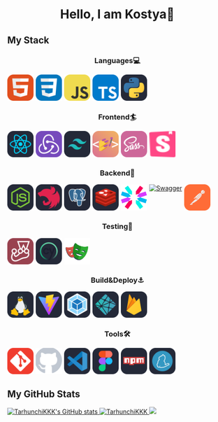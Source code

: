 <h1 style="text-align:center;">Hello, I am Kostya👋</h1>

<h2>My Stack</h2>

<h3 style="text-align:center;">Languages💻</h3>
<div style="display:flex;gap:5px">
    <a href="https://developer.mozilla.org/en-US/docs/Web/HTML" target="_blank" style="display:block;">
        <img 
            width="60px" 
            height="60px" 
            src="./assets/languages/html.svg" 
            alt="HTML"
            title="HTML"
        >
    </a>
    <a href="https://developer.mozilla.org/en-US/docs/Web/CSS" target="_blank" style="display:block;">
        <img 
            width="60px" 
            height="60px" 
            src="./assets/languages/css.svg" 
            alt="CSS"
            title="CSS"
        >
    </a>
    <a href="https://developer.mozilla.org/en-US/docs/Web/JavaScript" target="_blank" style="display:block;">
        <img 
            width="60px" 
            height="60px" 
            src="./assets/languages/js.svg" 
            alt="JS"
            title="JavaScript"
        >
    </a>
    <a href="https://www.typescriptlang.org/" target="_blank" style="display:block;">
        <img 
            width="60px" 
            height="60px" 
            src="./assets/languages/ts.svg" 
            alt="TS"
            title="TypeScript"
        >
    </a>
    <a href="https://www.python.org/" target="_blank" style="display:block;">
        <img 
            width="60px" 
            height="60px" 
            src="./assets/languages/python.svg" 
            alt="Python"
            title="Python"
        >
    </a>
</div>

<h3 style="text-align:center;">Frontend🏄</h3>
<div style="display:flex;gap:5px;">
    <a href="https://react.dev/" target="_blank" style="display:block;">
        <img 
            width="60px" 
            height="60px" 
            src="./assets/frontend/react.svg" 
            alt="React"
            title="React"
        >
    </a>
    <a href="https://redux.js.org/" target="_blank" style="display:block;">
        <img 
            width="60px" 
            height="60px" 
            src="./assets/frontend/redux.svg" 
            alt="Redux Toolkit + RTK Query"
            title="Redux Toolkit + RTK Query"
        >
    </a>
    <a href="https://tailwindcss.com/" target="_blank" style="display:block;">
        <img 
            width="60px" 
            height="60px" 
            src="./assets/frontend/tailwind.svg" 
            alt="TailwindCSS"
            title="TailwindCSS"
        >
    </a>
    <a href="https://styled-components.combootstrap/" target="_blank" style="display:block;">
        <img 
            width="60px" 
            height="60px" 
            src="./assets/frontend/styled-components.svg" 
            alt="Styled Components"
            title="Styled Components"
        >
    </a>
    <a href="https://sass-lang.com/" target="_blank" style="display:block;">
        <img 
            width="60px" 
            height="60px" 
            src="./assets/frontend/sass.svg" 
            alt="Sass"
            title="Sass"
        >
    </a>
    <a href="https://storybook.js.org/" target="_blank" style="display:block;">
        <img 
            width="60px" 
            height="60px" 
            src="./assets/frontend/storybook.svg" 
            alt="Storybook"
            title="Storybook"
        >
    </a>
</div>

<h3 style="text-align:center;">Backend🚀</h3>
<div style="display:flex;gap:5px;">
    <a href="https://nodejs.org/en" target="_blank" style="display:block;">
        <img 
            width="60px" 
            height="60px" 
            src="./assets/backend/nodejs.svg" 
            alt="Node.js"
            title="Node.js"
        >
    </a>
    <a href="https://nestjs.com/" target="_blank" style="display:block;">
        <img 
            width="60px" 
            height="60px" 
            src="./assets/backend/nestjs.svg" 
            alt="Nest.js"
            title="Nest.js"
        >
    </a>
    <a href="https://www.postgresql.org/" target="_blank" style="display:block;">
        <img 
            width="60px" 
            height="60px" 
            src="./assets/backend/postgres.svg" 
            alt="PostgreSQL"
            title="PostgreSQL"
        >
    </a>
    <a href="https://redis.io/" target="_blank" style="display:block;">
        <img 
            width="60px" 
            height="60px" 
            src="./assets/backend/redis.svg" 
            alt="Redis"
            title="Redis"
        >
    </a>
    <a href="https://jwt.io/introduction" target="_blank" style="display:block;">
        <img 
            width="60px" 
            height="60px" 
            src="./assets/backend/jwt.svg" 
            alt="JWT"
            title="JWT"
        >
    </a>
    <a href="https://jwt.io/introduction" target="_blank" style="display:block;">
        <img
            width="60"
            height="60px"
            src="https://user-images.githubusercontent.com/25181517/186711335-a3729606-5a78-4496-9a36-06efcc74f800.png"
            alt="Swagger"
            title="Swagger"
        />
    </a>
    <a href="https://www.postman.com/" target="_blank" style="display:block;">
        <img 
            width="60px" 
            height="60px" 
            src="./assets/backend/postman.svg" 
            alt="Postman"
            title="Postmman"
        >
    </a>
</div>

<h3 style="text-align:center;">Testing🎡</h4>
<div style="display:flex;gap:5px;">
    <a href="https://jestjs.io/" target="_blank" style="display:block;">
        <img 
            width="60px" 
            height="60px" 
            src="./assets/tests/jest.svg" 
            alt="Jest"
            title="Jest"
        >
    </a>
    <a href="https://www.cypress.io/" target="_blank" style="display:block;">
        <img 
            width="60px" 
            height="60px" 
            src="./assets/tests/cypress.svg" 
            alt="Cypress"
            title="Cypress"
        >
    </a>
    <a href="https://playwright.dev/" target="_blank" style="display:block;">
        <img 
            width="60px" 
            height="60px" 
            src="./assets/tests/playwright.svg" 
            alt="Playwright"
            title="Playwright"
        >
    </a>
</div>

<h3 style="text-align:center;">Build&Deploy⚓️</h4>
<div style="display:flex;gap:5px;">
    <a href="https://ubuntu.com/" target="_blank" style="display:block;">
        <img 
            width="60px" 
            height="60px" 
            src="./assets/build/linux.svg" 
            alt="Linux"
            title="Linux"
        >
    </a>
    <a href="https://vitejs.dev/" target="_blank" style="display:block;">
        <img 
            width="60px" 
            height="60px" 
            src="./assets/build/vite.svg" 
            alt="Vite"
            title="Vite"
        >
    </a>
    <a href="https://webpack.js.orgcode/" target="_blank" style="display:block;">
        <img 
            width="60px" 
            height="60px" 
            src="./assets/build/webpack.svg" 
            alt="Webpack"
            title="Webpack"
        >
    </a>
    <a href="https://www.netlify.com/" target="_blank" style="display:block;">
        <img 
            width="60px" 
            height="60px" 
            src="./assets/build/netlify.svg" 
            alt="Netify"
            title="Netify"
        >
    </a>
    <a href="https://firebase.google.com/" target="_blank" style="display:block;">
        <img 
            width="60px" 
            height="60px" 
            src="./assets/build/firebase.svg" 
            alt="Firebase"
            title="Firebase"
        >
    </a>
</div>

<h3 style="text-align:center;">Tools🛠</h4>
<div style="display:flex;gap:5px;">
    <a href="https://git-scm.com/" target="_blank" style="display:block;">
        <img 
            width="60px" 
            height="60px" 
            src="./assets/tools/git.svg" 
            alt="Git"
            title="Git"
        >
    </a>
    <a href="https://github.com/" target="_blank" style="display:block;">
        <img 
            width="60px" 
            height="60px" 
            src="./assets/tools/github.svg" 
            alt="GitHub"
            title="GitHub"
        >
    </a>
    <a href="https://code.visualstudio.com/" target="_blank" style="display:block;">
        <img 
            width="60px" 
            height="60px" 
            src="./assets/tools/vscode.svg" 
            alt="VS Code"
            title="VS Code"
        >
    </a>
    <a href="https://www.figma.com/" target="_blank" style="display:block;">
        <img 
            width="60px" 
            height="60px" 
            src="./assets/tools/figma.svg" 
            alt="Figma"
            title="Figma"
        >
    </a>
    <a href="https://www.npmjs.com/" target="_blank" style="display:block;">
        <img 
            width="60px" 
            height="60px" 
            src="./assets/tools/npm.svg" 
            alt="npm"
            title="npm"
        >
    </a>
    <a href="https://yarnpkg.com/" target="_blank" style="display:block;">
        <img 
            width="60px" 
            height="60px" 
            src="./assets/tools/yarn.svg" 
            alt="yarn"
            title="yarn"
        >
    </a>
</div>

<h2>My GitHub Stats</h2>
<div class="display:flex;flex-direction:column;">
    <a href="http://www.github.com/TarhunchiKKK">
        <img 
            src="https://github-readme-stats-beta-ten-21.vercel.app/api?username=TarhunchiKKK&show_icons=true&hide=issues,&count_private=true&title_color=2F80ED&text_color=ffffff&icon_color=2F80ED&bg_color=003141&hide_border=true&show_icons=true&show=prs_merged,prs_merged" 
            alt="TarhunchiKKK's GitHub stats" 
        />
    </a>
    <a href="http://www.github.com/TarhunchiKKK">
        <img 
            src="https://github-readme-stats.vercel.app/api/top-langs/?username=TarhunchiKKK&hide_progress=true&show_icons=true&locale=en&layout=compact&text_color=fff&bg_color=003141&langs_count=7&hide_border=true" 
            alt="TarhunchiKKK" 
        />
    </a>
    <a href="http://www.github.com/TarhunchiKKK">
        <img 
            src="https://github-readme-streak-stats.herokuapp.com/?user=TarhunchiKKK&stroke=ffffff&background=003141&ring=2F80ED&fire=2F80ED&currStreakNum=ffffff&currStreakLabel=2F80ED&sideNums=ffffff&sideLabels=ffffff&dates=ffffff&hide_border=true" />
    </a>
</div>
